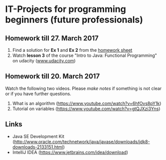 # IT-Projects for programming beginners (future professionals)

## Homework till 27. March 2017
1. Find a solution for **Ex 1** and **Ex 2** from the [homework sheet](homework.pdf)
2. Watch **lesson 3** of the course "Intro to Java: Functional Programming" on udacity (www.udacity.com)

## Homework till 20. March 2017
Watch the following two videos. Please *make notes* if something is not clear or if you have further questions.
1. What is an algorithm (https://www.youtube.com/watch?v=6hfOvs8pY1k)
2. Tutorial on variables (https://www.youtube.com/watch?v=gtQJXzi3Yns)

## Links
- Java SE Development Kit (http://www.oracle.com/technetwork/java/javase/downloads/jdk8-downloads-2133151.html)
- IntelliJ IDEA (https://www.jetbrains.com/idea/download)
